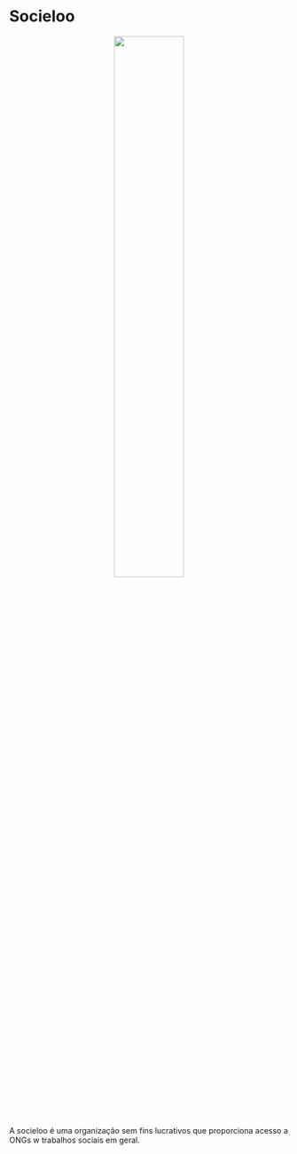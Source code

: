 # Socieloo


<p align="center">
 <img src="https://user-images.githubusercontent.com/84794798/169667225-9db47581-a814-4c78-9dd2-10e44bc9133b.png" width="50%">
</p>
<p>A socieloo é uma organização sem fins lucrativos que proporciona acesso a ONGs w trabalhos sociais em geral.</p>

